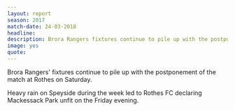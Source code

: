 ```yaml
---
layout: report
season: 2017
match-date: 24-03-2018
headline:
description: Brora Rangers fixtures continue to pile up with the postponement of the match at Rothes.
image: yes
quote:
---
```

Brora Rangers' fixtures continue to pile up with the postponement of the match at Rothes on Saturday.

Heavy rain on Speyside during the week led to Rothes FC declaring Mackessack Park unfit on the Friday evening.
